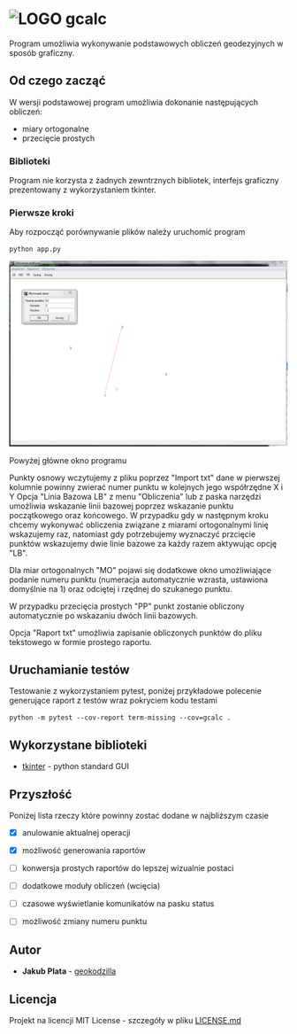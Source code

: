 # ![LOGO](img/gcalc.ico) gcalc

Program umożliwia wykonywanie podstawowych obliczeń geodezyjnych w sposób graficzny.

## Od czego zacząć

W wersji podstawowej program umożliwia dokonanie następujących obliczeń:

- miary ortogonalne
- przecięcie prostych

### Biblioteki

Program nie korzysta z żadnych zewntrznych bibliotek, interfejs graficzny prezentowany z wykorzystaniem tkinter.

### Pierwsze kroki

Aby rozpocząć porównywanie plików należy uruchomić program

```
python app.py
```

![Okno główne](img/main.png)

Powyżej główne okno programu

Punkty osnowy wczytujemy z pliku poprzez "Import txt" dane w pierwszej kolumnie powinny zwierać numer punktu w kolejnych jego współrzędne X i Y
Opcja "Linia Bazowa LB" z menu "Obliczenia" lub z paska narzędzi umożliwia wskazanie linii bazowej poprzez wskazanie punktu początkowego oraz końcowego. W przypadku gdy w następnym kroku chcemy wykonywać obliczenia związane z miarami ortogonalnymi linię wskazujemy raz, natomiast gdy potrzebujemy wyznaczyć przcięcie punktów wskazujemy dwie linie bazowe za każdy razem aktywując opcję "LB".

Dla miar ortogonalnych "MO" pojawi się dodatkowe okno umożliwiające podanie numeru punktu (numeracja automatycznie wzrasta, ustawiona domyślnie na 1) oraz odciętej i rzędnej do szukanego punktu.

W przypadku przecięcia prostych "PP" punkt zostanie obliczony automatycznie po wskazaniu dwóch linii bazowych.

Opcja "Raport txt" umożliwia zapisanie obliczonych punktów do pliku tekstowego w formie prostego raportu. 



## Uruchamianie testów

Testowanie z wykorzystaniem pytest, poniżej przykładowe polecenie generujące raport z testów wraz pokryciem kodu testami

```o
python -m pytest --cov-report term-missing --cov=gcalc .
```

## Wykorzystane biblioteki

* [tkinter](https://wiki.python.org/moin/TkInter) - python standard GUI



## Przyszłość

Poniżej lista rzeczy które powinny zostać dodane w najbliższym czasie

- [x] anulowanie aktualnej operacji
- [x] możliwość generowania raportów 
- [ ] konwersja prostych raportów do lepszej wizualnie postaci
- [ ] dodatkowe moduły obliczeń (wcięcia)
- [ ] czasowe wyświetlanie komunikatów na pasku status
- [ ] możliwość zmiany numeru punktu



## Autor

* **Jakub Plata** - [geokodzilla](https://github.com/geokodzilla)

## Licencja

Projekt na licencji MIT License - szczegóły w pliku [LICENSE.md](LICENSE.md) 
